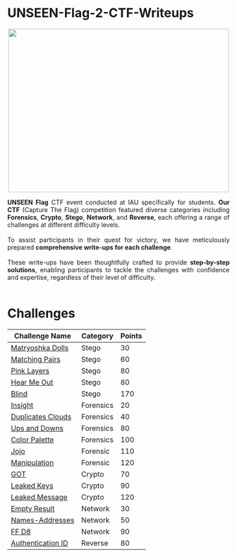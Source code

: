 # UNSEEN-Flag-2-CTF-Writeups
<p align="center">
<img src="https://github.com/mtalbugaey/UNSEEN-Flag-2-CTF-Writeups/assets/126514202/9e238826-eb47-422c-af68-1d11571ac763" width="500" height="370">
</p>

<p align="justify">
<b>UNSEEN Flag</b> CTF event conducted at IAU specifically for students. <b>Our CTF</b> (Capture The Flag) competition featured diverse categories including <b>Forensics</b>, <b>Crypto</b>, <b>Stego</b>, <b>Network</b>, and <b>Reverse</b>, each offering a range of challenges at different difficulty levels. 
<br>
<br>
To assist participants in their quest for victory, we have meticulously prepared <b>comprehensive write-ups for each challenge</b>. 
<br>
<br>
These write-ups have been thoughtfully crafted to provide <b>step-by-step solutions</b>, enabling participants to tackle the challenges with confidence and expertise, regardless of their level of difficulty.
<br>
<br>
</p>

# Challenges
| Challenge Name | Category | Points  |
|----------------------|------------|-----|
| [Matryoshka Dolls](Stego/MatryoshkaDolls/MatryoshkaDolls.md)           | Stego      | 30  |
| [Matching Pairs](Stego/MatchingPairs/MatchingPairs.md)                 | Stego      | 60  |
| [Pink Layers](Stego/PinkLayers/PinkLayers.md)                          | Stego      | 80  |
| [Hear Me Out](Stego/HearMeOut/HearMeOut.md)                            | Stego      | 80  |
| [Blind](Stego/Blind/Blind.md)                                          | Stego      | 170 |
| [Insight](Forensics/Insight/Insight.md)                                | Forensics  | 20  |
| [Duplicates Clouds](Forensics/DuplicatesClouds/DuplicatesClouds.md)    | Forensics  | 40  |
| [Ups and Downs](Forensics/Ups_and_Downs/Ups_and_Downs.md)              | Forensics  | 80  |
| [Color Palette](Forensics/ColorPalette/ColorPalette.md)                | Forensics  | 100 |
| [Jojo](Forensics/Jojo/Jojo.md)                                         | Forensic   | 110 |
| [Manipulation](Forensics/Manipulation/Manipulation.md)                 | Forensic   | 120 |
| [GOT](Crypto/GOT/GOT.md)                                               | Crypto     | 70  |
| [Leaked Keys](Crypto/LeakedKeys/LeakedKeys.md)                         | Crypto     | 90  |
| [Leaked Message](Crypto/LeakedMessage/LeakedMessage.md)                  | Crypto     | 120 |
| [Empty Result](Network/EmptyResult/EmptyResult.md)                     | Network    | 30  |
| [Names-Addresses](Network/Names_Addresses/Names_Addresses.md)          | Network    | 50  |
| [FF D8](Network/FF_D8/FF_D8.md)                                        | Network    | 90  |
| [Authentication ID](Reverse/AuthenticationID/AuthenticationID.md)      | Reverse    | 80  |

